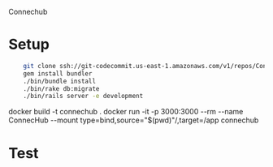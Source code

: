 Connechub

# Setup

```bash
    git clone ssh://git-codecommit.us-east-1.amazonaws.com/v1/repos/ConnecHub
    gem install bundler
    ./bin/bundle install
    ./bin/rake db:migrate
    ./bin/rails server -e development
```

docker build -t connechub .
docker run -it -p 3000:3000 --rm  --name ConnecHub --mount type=bind,source="$(pwd)"/,target=/app connechub

# Test

```bash

```